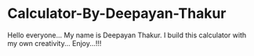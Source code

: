 # Calculator-By-Deepayan-Thakur
Hello everyone... My name is Deepayan Thakur. I build this calculator with my own creativity... Enjoy...!!!
